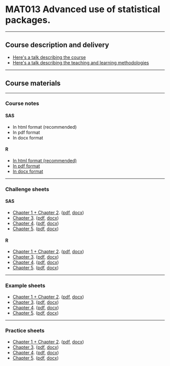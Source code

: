 # MAT013 Advanced use of statistical packages.

---

## Course description and delivery

- [Here's a talk describing the course](MAT013_Description.html)
- [Here's a talk describing the teaching and learning methodologies](Learning_Methods.html)

---

## Course materials

---

### Course notes

#### SAS

- In html format (recommended)
- In pdf format
- In docx format

#### R

- [In html format (recommended)](./Course_Notes/R_Notes/MAT013AdvanceduseofstatisticalpackagesR.html)
- [In pdf format](./Course_Notes/R_Notes/MAT013AdvanceduseofstatisticalpackagesR.pdf)
- [In docx format](./Course_Notes/R_Notes/MAT013AdvanceduseofstatisticalpackagesR.docx)

---

### Challenge sheets

#### SAS

- [Chapter 1 + Chapter 2](./Challenge_Sheets/C1+C2_Challenge_Sheet-SAS.html). ([pdf](./Challenge_Sheets/C1+C2_Challenge_Sheet-SAS.pdf), [docx](./Challenge_Sheets/C1+C2_Challenge_Sheet-SAS.docx))
- [Chapter 3](./Challenge_Sheets/C3_Challenge_Sheet-SAS.html). ([pdf](./Challenge_Sheets/C3_Challenge_Sheet-SAS.pdf), [docx](./Challenge_Sheets/C3_Challenge_Sheet-SAS.docx))
- [Chapter 4](./Challenge_Sheets/C4_Challenge_Sheet-SAS.html). ([pdf](./Challenge_Sheets/C4_Challenge_Sheet-SAS.pdf), [docx](./Challenge_Sheets/C4_Challenge_Sheet-SAS.docx))
- [Chapter 5](./Challenge_Sheets/C5_Challenge_Sheet-SAS.html). ([pdf](./Challenge_Sheets/C5_Challenge_Sheet-SAS.pdf), [docx](./Challenge_Sheets/C5_Challenge_Sheet-SAS.docx))

#### R

- [Chapter 1 + Chapter 2](./Challenge_Sheets/C1+C2_Challenge_Sheet-R.html). ([pdf](./Challenge_Sheets/C1+C2_Challenge_Sheet-R.pdf), [docx](./Challenge_Sheets/C1+C2_Challenge_Sheet-R.docx))
- [Chapter 3](./Challenge_Sheets/C3_Challenge_Sheet-R.html). ([pdf](./Challenge_Sheets/C3_Challenge_Sheet-R.pdf), [docx](./Challenge_Sheets/C3_Challenge_Sheet-R.docx))
- [Chapter 4](./Challenge_Sheets/C4_Challenge_Sheet-R.html). ([pdf](./Challenge_Sheets/C4_Challenge_Sheet-R.pdf), [docx](./Challenge_Sheets/C4_Challenge_Sheet-R.docx))
- [Chapter 5](./Challenge_Sheets/C5_Challenge_Sheet-R.html). ([pdf](./Challenge_Sheets/C5_Challenge_Sheet-R.pdf), [docx](./Challenge_Sheets/C5_Challenge_Sheet-R.docx))

---

### Example sheets

- [Chapter 1 + Chapter 2](./Example_Sheets/C1+C1_Example_Sheet.html). ([pdf](./Example_Sheets/C1+C2_Example_Sheet.html), [docx](./Example_Sheets/C1+C2_Example_Sheet.docx))
- [Chapter 3](./Example_Sheets/C1+C1_Example_Sheet.html). ([pdf](./Example_Sheets/C3_Example_Sheet.html), [docx](./Example_Sheets/C3_Example_Sheet.docx))
- [Chapter 4](./Example_Sheets/C1+C1_Example_Sheet.html). ([pdf](./Example_Sheets/C4_Example_Sheet.html), [docx](./Example_Sheets/C4_Example_Sheet.docx))
- [Chapter 5](./Example_Sheets/C1+C1_Example_Sheet.html). ([pdf](./Example_Sheets/C5_Example_Sheet.html), [docx](./Example_Sheets/C5_Example_Sheet.docx))

---

### Practice sheets

- [Chapter 1 + Chapter 2](./Practice_Sheets/C1+C2_Practice_Sheet.html). ([pdf](./Practice_Sheets/C1+C2_Practice_Sheet.pdf), [docx](./Practice_Sheets/C1+C2_Practice_Sheet.docx))
- [Chapter 3](./Practice_Sheets/C3_Practice_Sheet.html). ([pdf](./Practice_Sheets/C3_Practice_Sheet.pdf), [docx](./Practice_Sheets/C3_Practice_Sheet.docx))
- [Chapter 4](./Practice_Sheets/C4_Practice_Sheet.html). ([pdf](./Practice_Sheets/C4_Practice_Sheet.pdf), [docx](./Practice_Sheets/C4_Practice_Sheet.docx))
- [Chapter 5](./Practice_Sheets/C5_Practice_Sheet.html). ([pdf](./Practice_Sheets/C5_Practice_Sheet.pdf), [docx](./Practice_Sheets/C5_Practice_Sheet.docx))

